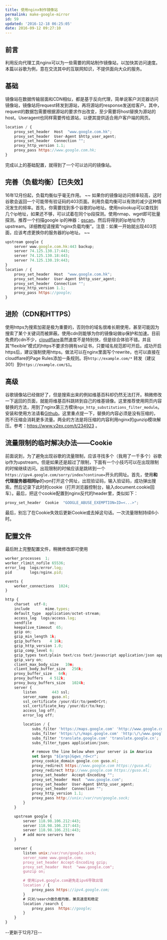 ```yaml
---
title: 使用nginx制作镜像站
permalink: make-google-mirror
id: 59
updated: '2016-12-18 06:25:05'
date: 2016-09-12 09:27:10
---
```


## 前言
利用反向代理工具nginx可以为一些需要的网站制作镜像站，以加快其访问速度。本篇以谷歌为例，意在交流其中的互联网知识，不提供面向大众的服务。

## 基础
镜像站在数据传输层面和CDN相似，都是基于反向代理，简单说客户浏览器访问镜像站，镜像站将request转发到源站，再将源站的response发送给客户。其中，request的数据包需要根据源站的要求作出改变，至少需要将host替换为源站的host。Useragent也同样需要传给源站，以便其提供适合用户客户端的网页。

```js
location / {
    proxy_set_header  Host  "www.google.com.hk";
    proxy_set_header  User-Agent $http_user_agent;
    proxy_set_header  Connection "";
    proxy_http_version 1.1;
    proxy_pass https://www.google.com.hk;
}
```
完成以上的基础配置，就得到了一个可以访问的镜像站。

## 完善（负载均衡）【已失效】
16年12月份起，负载均衡似乎毫无作用。
~~
如果你的镜像站访问频率较高，这时谷歌会返回一个可能带有验证码的403页面。利用负载均衡可以有效的减少这种情况发生的频率。首先，你需要找到多个谷歌的ip地址。使用nslookup可以查找到几个ip地址，如果还不够，可以试着在同个ip段探测。使用nmap、wget即可批量探测。推荐一个扫描google ip的神器：[gscan](https://github.com/yinqiwen/gscan)。然后将得到的ip地址作为upstream。详细教程请搜索“nginx负载均衡”。注意：如果一开始就出现403页面，应该考虑更换你的服务器的ip地址。
~~

```js
upstream google {
    server www.google.com.hk:443 backup;
    server 74.125.130.17:443;
    server 74.125.130.18:443;
    server 74.125.130.19:443;
}
location / {
    proxy_set_header  Host  "www.google.com.hk";
    proxy_set_header  User-Agent $http_user_agent;
    proxy_set_header  Connection "";
    proxy_http_version 1.1;
    proxy_pass https://google;
}
```

## 进阶（CDN和HTTPS）
使用https为搜索加密是极为重要的，否则你的域名很难长期使用，甚至可能因为搜索了某个关键词而被屏蔽。使用cdn则能够为你的镜像站做ip保护和加速。目前免费的cdn不少，[cloudflare](https://www.cloudflare.com/)虽然速度不是特别快，但是综合体验不错。并且其“flexible”模式的https不要求你拥有ssl证书，只要域名规范即可开启。成功开启https后，建议强制使用https。做法可以在nginx里面写个rewrite，也可以直接在cloudflare的Page Rules添加一条规则。将`http://example.com/*` 转发（建议301）到`https://example.com/$1`。

## 高级
谷歌镜像站已经做好了，但是搜索出来的例如维基百科却仍然无法打开。稍微修改一下返回的页面，就能将维基百科跳转到自己的维基镜像。这里推荐使用网页内容替换的方法，用到了nginx第三方模块`ngx_http_substitutions_filter_module`。安装和使用方法请看<a class="external" href="https://github.com/yaoweibin/ngx_http_substitutions_filter_module">Github</a>。这里重点提一下，替换的内容必须是没有压缩的，而不压缩会消耗更多流量。两全的方法是将压缩的内容利用nginx的gunzip模块解压。参考：https://www.v2ex.com/t/234923 。

## 流量限制的临时解决办法——Cookie
前面说到，为了避免出现谷歌的流量限制，应该寻找多个（我用了一千多个）谷歌ip作为upstream。但是如果还是超过了限制，下面有一个小技巧可以在出现限制的时候继续访问。出现限制的时候应该是跳转到一个`https://ipv4.google.com/sorry/index?continue=`开头的网址。首先，使用**和代理服务器相同ip**的vpn打开这个网址，出现验证码，输入验证码，成功弹出搜索。然后记录下此时的cookie（打开浏览器控制台，输入document.cookie回车）。最后，把这个cookie配置到nginx反代的header里，类似如下：
```js
proxy_set_header  Cookie  "GOOGLE_ABUSE_EXEMPTION=ID=<...>";
```
最后，别忘了在Cookie失效后更新Cookie或去掉这句话。一次流量限制持续6小时。

## 配置文件
最后附上完整配置文件，稍微修改即可使用
```js line-numbers
worker_processes  1;
worker_rlimit_nofile 65536;
error_log  logs/error.log;
pid        logs/nginx.pid;

events {
    worker_connections  1024;
}

http {
    charset  utf-8;
    include       mime.types;
    default_type  application/octet-stream;
    access_log  logs/access.log;
    sendfile        on;
    keepalive_timeout  65;
    gzip on;
    gzip_min_length 1k;
    gzip_buffers    4 16k;
    gzip_http_version 1.0;
    gzip_comp_level 6;
    gzip_types text/plain text/css text/javascript application/json application/javascript application/x-javascript application/xml;
    gzip_vary on;
    client_max_body_size   10m;
    client_body_buffer_size   256k;
    proxy_buffer_size   64k;
    proxy_buffers   4 512k;
    proxy_busy_buffers_size   1024k;
    server {
        listen       443 ssl;
        server_name  guso.ml;
        ssl_certificate /your/dir/to/pemOrCrt;
        ssl_certificate_key /your/dir/to/key;
        access_log off;
        error_log off;

        location / {
            subs_filter 'https://maps.google.com' 'http://www.google.cn';
            subs_filter 'https:\/\/maps.google.com' 'http:\/\/www.google.cn';
            subs_filter 'translate.google.com' 'translate.google.cn';
            subs_filter_types application/json;

            # remove the line below when your server is in Amarica
            set $args "${args}&gws_rd=cr";
            proxy_cookie_domain google.com guso.ml;
            proxy_redirect https://www.google.com https://guso.ml;
            proxy_redirect http://www.google.com https://guso.ml;
            proxy_set_header  Accept-Encoding "";
            proxy_set_header  Host  "www.google.com";
            proxy_set_header  User-Agent $http_user_agent;
            proxy_set_header  Connection "";
            proxy_http_version 1.1;
            proxy_pass http://unix:/var/run/google.sock;
        }
    }

    upstream google {
        server 118.98.106.212:443;
        server 118.98.106.217:443;
        server 118.98.106.231:443;
        # add more servers here
    }

    server {
        listen unix:/var/run/google.sock;
        server_name www.google.com;
        proxy_set_header Accept-Encoding gzip;
        proxy_set_header  Host  "www.google.com";
        gunzip on;

        # 使用ipv4.google.com避免走ipv6导致出错
        location / {
            proxy_pass https://ipv4.google.com;
        }
        # 只对/search做负载均衡，兼具速度和稳定
        location /search {
            proxy_pass  https://google;
        }
    }
}
```

--更新于12月7日--